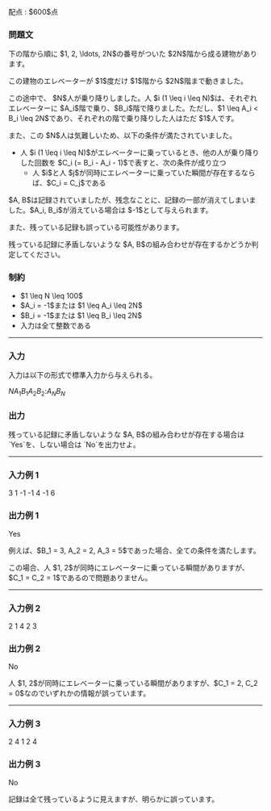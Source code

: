 
<div>

<span>

<span>

<p>
配点 : $600$点
</p>

<div>

<section>

### **問題文**

<p>
下の階から順に $1, 2, \ldots, 2N$の番号がついた $2N$階から成る建物があります。
</p>

<p>
この建物のエレベーターが $1$度だけ $1$階から $2N$階まで動きました。
</p>

<p>
この途中で、 $N$人が乗り降りしました。人 $i (1 \leq i \leq N)$は、それぞれエレベーターに $A_i$階で乗り、$B_i$階で降りました。ただし、$1 \leq A_i < B_i \leq 2N$であり、それぞれの階で乗り降りした人はただ $1$人です。
</p>

<p>
また、この $N$人は気難しいため、以下の条件が満たされていました。
</p>

<ul>

<li>
人 $i (1 \leq i \leq N)$がエレベーターに乗っているとき、他の人が乗り降りした回数を $C_i (= B_i - A_i - 1)$で表すと、次の条件が成り立つ
<ul>

<li>
人 $i$と人 $j$が同時にエレベーターに乗っていた瞬間が存在するならば、$C_i = C_j$である
</li>

</ul>

</li>

</ul>

<p>
$A, B$は記録されていましたが、残念なことに、記録の一部が消えてしまいました。$A_i, B_i$が消えている場合は $-1$として与えられます。
</p>

<p>
また、残っている記録も誤っている可能性があります。
</p>

<p>
残っている記録に矛盾しないような $A, B$の組み合わせが存在するかどうか判定してください。
</p>

</section>

</div>

<div>

<section>

### **制約**

<ul>

<li>
$1 \leq N \leq 100$
</li>

<li>
$A_i = -1$または $1 \leq A_i \leq 2N$
</li>

<li>
$B_i = -1$または $1 \leq B_i \leq 2N$
</li>

<li>
入力は全て整数である
</li>

</ul>

</section>

</div>

---

<div>

<div>

<section>

### **入力**

<p>
入力は以下の形式で標準入力から与えられる。
</p>

<div>

$N$$A_1$$B_1$$A_2$$B_2$$:$$A_N$$B_N$
</div>

</section>

</div>

<div>

<section>

### **出力**

<p>
残っている記録に矛盾しないような $A, B$の組み合わせが存在する場合は `Yes`を、しない場合は `No`を出力せよ。
</p>

</section>

</div>

</div>

---

<div>

<section>

### **入力例 1**

<div>

3
1 -1
-1 4
-1 6

</div>

</section>

</div>

<div>

<section>

### **出力例 1**

<div>

Yes

</div>

<p>
例えば、$B_1 = 3, A_2 = 2, A_3 = 5$であった場合、全ての条件を満たします。
</p>

<p>
この場合、人 $1, 2$が同時にエレベーターに乗っている瞬間がありますが、$C_1 = C_2 = 1$であるので問題ありません。
</p>

</section>

</div>

---

<div>

<section>

### **入力例 2**

<div>

2
1 4
2 3

</div>

</section>

</div>

<div>

<section>

### **出力例 2**

<div>

No

</div>

<p>
人 $1, 2$が同時にエレベーターに乗っている瞬間がありますが、$C_1 = 2, C_2 = 0$なのでいずれかの情報が誤っています。
</p>

</section>

</div>

---

<div>

<section>

### **入力例 3**

<div>

2
4 1
2 4

</div>

</section>

</div>

<div>

<section>

### **出力例 3**

<div>

No

</div>

<p>
記録は全て残っているように見えますが、明らかに誤っています。
</p>

</section>

</div>

</span>

</span>

</div>
